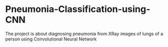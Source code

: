 # Pneumonia-Classification-using-CNN
The project is about diagnosing pneumonia from XRay images of lungs of a person using Convolutional Neural Network 
